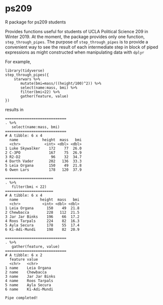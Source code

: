 # ps209
R package for ps209 students

Provides functions useful for students of UCLA Political Science 209 in Winter 2019.  At the moment, the package 
provides only one function, `step_through_pipes`.  The purpose of `step_through_pipes` is to provide a convenient way to 
see the result of each intermediate step in block of piped expressions as might constructed when manipulating 
data with `dplyr`

For example,

```{r}
library(tidyverse)
step_through_pipes({
    starwars %>%
       mutate(bmi=mass/((height/100)^2)) %>%
       select(name:mass, bmi) %>%
       filter(bmi<22) %>%
       gather(feature, value)
})
```

results in 

```
============================
. %>%
   select(name:mass, bmi)
============================
# A tibble: 6 x 4
  name           height  mass   bmi
  <chr>           <int> <dbl> <dbl>
1 Luke Skywalker    172    77  26.0
2 C-3PO             167    75  26.9
3 R2-D2              96    32  34.7
4 Darth Vader       202   136  33.3
5 Leia Organa       150    49  21.8
6 Owen Lars         178   120  37.9

======================
. %>%
   filter(bmi < 22)
======================
# A tibble: 6 x 4
  name          height  mass   bmi
  <chr>          <int> <dbl> <dbl>
1 Leia Organa      150    49  21.8
2 Chewbacca        228   112  21.5
3 Jar Jar Binks    196    66  17.2
4 Roos Tarpals     224    82  16.3
5 Ayla Secura      178    55  17.4
6 Ki-Adi-Mundi     198    82  20.9

============================
. %>%
   gather(feature, value)
============================
# A tibble: 6 x 2
  feature value        
  <chr>   <chr>        
1 name    Leia Organa  
2 name    Chewbacca    
3 name    Jar Jar Binks
4 name    Roos Tarpals 
5 name    Ayla Secura  
6 name    Ki-Adi-Mundi 

Pipe completed!
```
